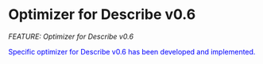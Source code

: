 # Optimizer for Describe v0.6
_FEATURE: Optimizer for Describe v0.6_

<span style="color:blue">Specific optimizer for Describe v0.6 has been developed and implemented.</span>
